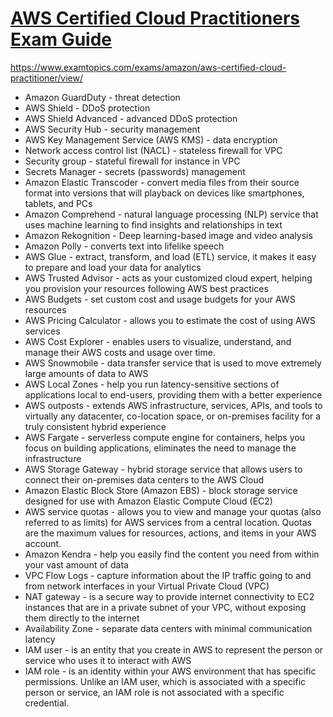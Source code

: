 # [AWS Certified Cloud Practitioners Exam Guide](https://github.com/yangshiteng/Data-Science-Learning-Path/blob/main/AWS/AWS-Certified-Cloud-Practitioner_Exam-Guide.pdf)

https://www.examtopics.com/exams/amazon/aws-certified-cloud-practitioner/view/

* Amazon GuardDuty - threat detection
* AWS Shield - DDoS protection
* AWS Shield Advanced - advanced DDoS protection
* AWS Security Hub - security management
* AWS Key Management Service (AWS KMS) - data encryption
* Network access control list (NACL) - stateless firewall for VPC
* Security group - stateful firewall for instance in VPC
* Secrets Manager - secrets (passwords) management
* Amazon Elastic Transcoder - convert media files from their source format into versions that will playback on devices like smartphones, tablets, and PCs
* Amazon Comprehend - natural language processing (NLP) service that uses machine learning to find insights and relationships in text
* Amazon Rekognition - Deep learning-based image and video analysis
* Amazon Polly - converts text into lifelike speech
* AWS Glue - extract, transform, and load (ETL) service, it makes it easy to prepare and load your data for analytics
* AWS Trusted Advisor - acts as your customized cloud expert, helping you provision your resources following AWS best practices
* AWS Budgets - set custom cost and usage budgets for your AWS resources
* AWS Pricing Calculator - allows you to estimate the cost of using AWS services
* AWS Cost Explorer - enables users to visualize, understand, and manage their AWS costs and usage over time.
* AWS Snowmobile - data transfer service that is used to move extremely large amounts of data to AWS
* AWS Local Zones - help you run latency-sensitive sections of applications local to end-users, providing them with a better experience
* AWS outposts - extends AWS infrastructure, services, APIs, and tools to virtually any datacenter, co-location space, or on-premises facility for a truly consistent hybrid experience
* AWS Fargate - serverless compute engine for containers, helps you focus on building applications, eliminates the need to manage the infrastructure
* AWS Storage Gateway - hybrid storage service that allows users to connect their on-premises data centers to the AWS Cloud
* Amazon Elastic Block Store (Amazon EBS) - block storage service designed for use with Amazon Elastic Compute Cloud (EC2)
* AWS service quotas - allows you to view and manage your quotas (also referred to as limits) for AWS services from a central location. Quotas are the maximum values for resources, actions, and items in your AWS account.
* Amazon Kendra - help you easily find the content you need from within your vast amount of data
* VPC Flow Logs - capture information about the IP traffic going to and from network interfaces in your Virtual Private Cloud (VPC)
* NAT gateway - is a secure way to provide internet connectivity to EC2 instances that are in a private subnet of your VPC, without exposing them directly to the internet
* Availability Zone - separate data centers with minimal communication latency
* IAM user - is an entity that you create in AWS to represent the person or service who uses it to interact with AWS
* IAM role - is an identity within your AWS environment that has specific permissions. Unlike an IAM user, which is associated with a specific person or service, an IAM role is not associated with a specific credential.
